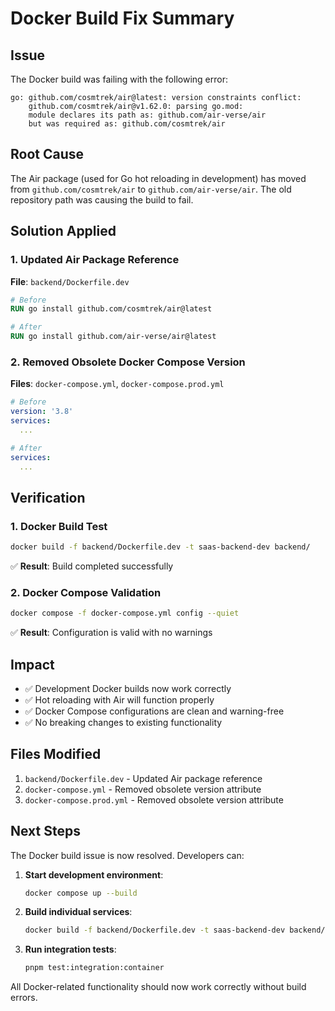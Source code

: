 # Docker Build Fix Summary

## Issue
The Docker build was failing with the following error:
```
go: github.com/cosmtrek/air@latest: version constraints conflict:
	github.com/cosmtrek/air@v1.62.0: parsing go.mod:
	module declares its path as: github.com/air-verse/air
	but was required as: github.com/cosmtrek/air
```

## Root Cause
The Air package (used for Go hot reloading in development) has moved from `github.com/cosmtrek/air` to `github.com/air-verse/air`. The old repository path was causing the build to fail.

## Solution Applied

### 1. Updated Air Package Reference
**File**: `backend/Dockerfile.dev`
```dockerfile
# Before
RUN go install github.com/cosmtrek/air@latest

# After  
RUN go install github.com/air-verse/air@latest
```

### 2. Removed Obsolete Docker Compose Version
**Files**: `docker-compose.yml`, `docker-compose.prod.yml`
```yaml
# Before
version: '3.8'
services:
  ...

# After
services:
  ...
```

## Verification

### 1. Docker Build Test
```bash
docker build -f backend/Dockerfile.dev -t saas-backend-dev backend/
```
✅ **Result**: Build completed successfully

### 2. Docker Compose Validation
```bash
docker compose -f docker-compose.yml config --quiet
```
✅ **Result**: Configuration is valid with no warnings

## Impact

- ✅ Development Docker builds now work correctly
- ✅ Hot reloading with Air will function properly
- ✅ Docker Compose configurations are clean and warning-free
- ✅ No breaking changes to existing functionality

## Files Modified

1. `backend/Dockerfile.dev` - Updated Air package reference
2. `docker-compose.yml` - Removed obsolete version attribute
3. `docker-compose.prod.yml` - Removed obsolete version attribute

## Next Steps

The Docker build issue is now resolved. Developers can:

1. **Start development environment**:
   ```bash
   docker compose up --build
   ```

2. **Build individual services**:
   ```bash
   docker build -f backend/Dockerfile.dev -t saas-backend-dev backend/
   ```

3. **Run integration tests**:
   ```bash
   pnpm test:integration:container
   ```

All Docker-related functionality should now work correctly without build errors.